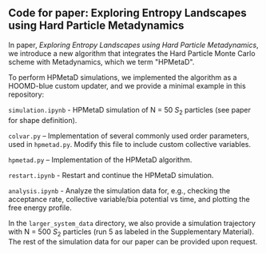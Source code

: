 ## Code for paper: Exploring Entropy Landscapes using Hard Particle Metadynamics

In paper, *Exploring Entropy Landscapes using Hard Particle Metadynamics*, we introduce a new algorithm that integrates the Hard Particle Monte Carlo scheme with Metadynamics, which we term "HPMetaD".

To perform HPMetaD simulations, we implemented the algorithm as a HOOMD-blue custom updater, and we provide a minimal example in this repository:

`simulation.ipynb` - HPMetaD simulation of N = 50 $S_2$ particles (see paper for shape definition).

`colvar.py` – Implementation of several commonly used order parameters, used in `hpmetad.py`. Modify this file to include custom collective variables.

`hpmetad.py` – Implementation of the HPMetaD algorithm.

`restart.ipynb` - Restart and continue the HPMetaD simulation.

`analysis.ipynb` - Analyze the simulation data for, e.g., checking the acceptance rate, collective variable/bia potential vs time, and plotting the free energy profile.

In the `larger_system_data` directory, we also provide a simulation trajectory with N = 500 $S_2$ particles (run 5 as labeled in the Supplementary Material). The rest of the simulation data for our paper can be provided upon request.
